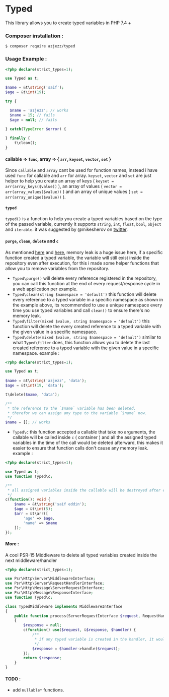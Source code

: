 # Typed

This library allows you to create typed variables in PHP 7.4 +

### Composer installation :
```console
$ composer require azjezz/typed
```

### Usage Example :

```php
<?php declare(strict_types=1);

use Typed as t;

$name = &t\string('saif');
$age = &t\int(19);

try {

  $name = 'azjezz'; // works
  $name = 15; // fails
  $age = null; // fails

} catch(TypeError $error) {
   
} finally {
    t\clean();
}
```

#### callable => `func`, array => { `arr`, `keyset`, `vector`, `set` }
Since `callable` and `array` cant be used for function names, instead i have used `func` for callable and `arr` for array.
`keyset`, `vector` and `set` are just helper to help you create an array of keys ( `keyset = arr(array_keys($value))` ), an array of values ( `vector = arr(array_values($value))` ) and an array of unique values ( `set = arr(array_unique($value))` ).

#### `typed` 
`typed()` is a function to help you create a typed variables based on the type of the passed variable, currently it supports `string`, `int`, `float`, `bool`, `object` and `iterable`. it was suggested by @mikesherov on [twitter](https://twitter.com/mikesherov/status/1084512906388144128).

#### `purge`, `clean`, `delete` and `c`
As mentioned [here](https://twitter.com/drealecs/status/1084658093252849665) and [here](https://www.reddit.com/r/PHP/comments/afq3it/typed_variables_for_php_74/ee1belg), memory leak is a huge issue here, if a specific function created a typed variable, the variable will still exist inside the repository even after execution,
for this i made some helper functions that allow you to remove variables from the repository.

- `Typed\purge()` will delete every reference registered in the repository, you can call this function at the end of every request/response cycle in a web application per example.
- `Typed\clean(string $namespace = 'default')` this function will delete every reference to a typed variable in a specific namespace as shown in the example above, its recommended to use a unique namespace every time you use typed variables and call `clean()` to ensure there's no memory leak.
- `Typed\filter(mixed $value, string $namespace = 'default')` this function will delete the every created reference to a typed variable with the given value in a specific namespace.
- `Typed\delete(mixed $value, string $namespace = 'default')` similar to what `Typed\filter` does, this function allows you to delete the last created reference to a typed variable with the given value in a specific namespace. example : 
```php
<?php declare(strict_types=1);

use Typed as t;
    
$name = &t\string('azjezz', 'data');
$age = &t\int(19, 'data');

t\delete($name, 'data');

/**
 * the reference to the `$name` variable has been deleted.
 * therefor we can assign any type to the variable `$name` now. 
 */
$name = []; // works
```
- `Typed\c` this function accepted a callable that take no arguments, the callable will be called inside `c` ( container ) and all the assigned typed variables in the time of the call would be deleted afterward, this makes it easier to ensure that function calls don't cause any memory leak. example :
```php
<?php declare(strict_types=1);

use Typed as t;
use function Typed\c;

/**
 * all assigned variables inside the callable will be destroyed after execution. 
 */
c(function(): void {
    $name = &t\string('saif eddin');
    $age = &t\int(5);
    $arr = &t\arr([
        'age' => $age,
        'name' => $name    
    ]);
});

```

#### More :
A cool PSR-15 Middleware to delete all typed variables created inside the next middleware/handler

```php
<?php declare(strict_types=1);

use Psr\Http\Server\MiddlewareInterface;
use Psr\Http\Server\RequestHandlerInterface;
use Psr\Http\Message\ServerRequestInterface;
use Psr\Http\Message\ResponseInterface;
use function Typed\c;

class TypedMiddleware implements MiddlewareInterface 
{
    public function process(ServerRequestInterface $request, RequestHandlerInterface $handler): ResponseInterface
    {
        $response = null;
        c(function() use($request, &$response, $handler) {
            /**
             * if any typed variable is created in the handler, it would be deleted after execution.
             */
            $response = $handler->handle($request);
        });
        return $response;
    }
}

```


#### TODO :
- add `nullable*` functions.
